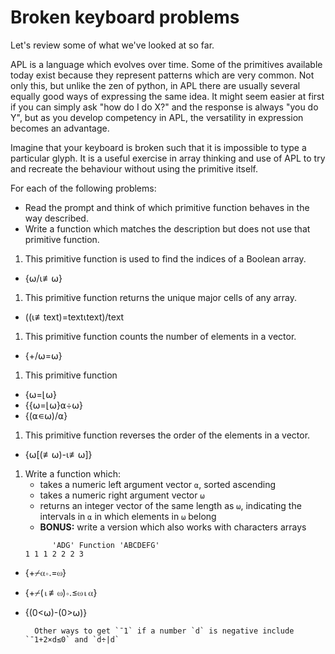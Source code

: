# Broken keyboard problems
Let's review some of what we've looked at so far.

APL is a language which evolves over time. Some of the primitives available today exist because they represent patterns which are very common. Not only this, but unlike the zen of python, in APL there are usually several equally good ways of expressing the same idea. It might seem easier at first if you can simply ask "how do I do X?" and the response is always "you do Y", but as you develop competency in APL, the versatility in expression becomes an advantage.

Imagine that your keyboard is broken such that it is impossible to type a particular glyph. It is a useful exercise in array thinking and use of APL to try and recreate the behaviour without using the primitive itself.

For each of the following problems:

- Read the prompt and think of which primitive function behaves in the way described.
- Write a function which matches the description but does not use that primitive function.

1. This primitive function is used to find the indices of a Boolean array.
- {⍵/⍳≢⍵}

1. This primitive function returns the unique major cells of any array.
- ((⍳≢text)=text⍳text)/text

1. This primitive function counts the number of elements in a vector.
- {+/⍵=⍵}

1. This primitive function 
- {⍵=⌊⍵}
- {{⍵=⌊⍵}⍺÷⍵}
- {(⍺∊⍵)/⍺}

1. This primitive function reverses the order of the elements in a vector.
- {⍵[(≢⍵)-⍳≢⍵]}

1. Write a function which:
	- takes a numeric left argument vector `⍺`, sorted ascending
	- takes a numeric right argument vector `⍵`
	- returns an integer vector of the same length as `⍵`, indicating the intervals in `⍺` in which elements in `⍵` belong
	- **BONUS:** write a version which also works with characters arrays
	```APL
	      'ADG' Function 'ABCDEFG'
	1 1 1 2 2 2 3
	```
- {+⌿⍺∘.=⍵}

- {+⌿(⍳≢⍵)∘.≤⍵⍳⍺}
- {(0<⍵)-(0>⍵)}

		Other ways to get `¯1` if a number `d` is negative include `¯1+2×d≤0` and `d÷|d`